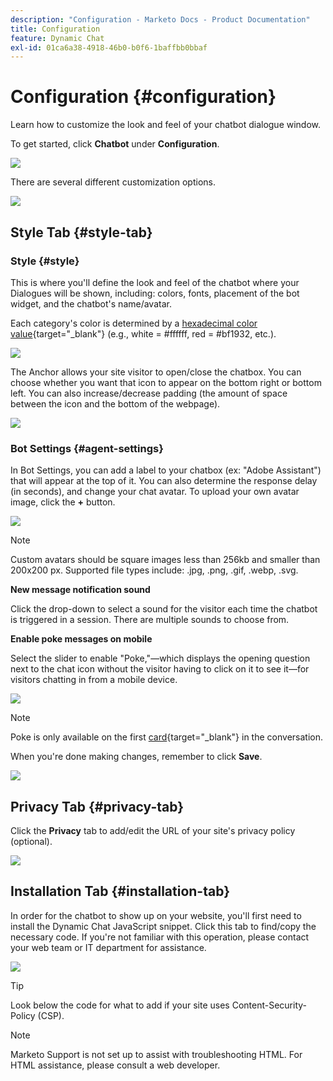 ```yaml
---
description: "Configuration - Marketo Docs - Product Documentation"
title: Configuration
feature: Dynamic Chat
exl-id: 01ca6a38-4918-46b0-b0f6-1baffbb0bbaf
---
```

# Configuration {#configuration}

Learn how to customize the look and feel of your chatbot dialogue window.

To get started, click **Chatbot** under **Configuration**.

   ![](assets/configuration-1.png)

There are several different customization options.

   ![](assets/configuration-2.png)

## Style Tab {#style-tab}

### Style {#style}

This is where you'll define the look and feel of the chatbot where your Dialogues will be shown, including: colors, fonts, placement of the bot widget, and the chatbot's name/avatar.

Each category's color is determined by a [hexadecimal color value](https://color.adobe.com/create/color-wheel){target="_blank"} (e.g., white = #ffffff, red = #bf1932, etc.).

   ![](assets/configuration-3.png)

The Anchor allows your site visitor to open/close the chatbox. You can choose whether you want that icon to appear on the bottom right or bottom left. You can also increase/decrease padding (the amount of space between the icon and the bottom of the webpage).

   ![](assets/configuration-4.png)

### Bot Settings {#agent-settings}

In Bot Settings, you can add a label to your chatbox (ex: "Adobe Assistant") that will appear at the top of it. You can also determine the response delay (in seconds), and change your chat avatar. To upload your own avatar image, click the **+** button.

   ![](assets/configuration-5.png)

   >[!NOTE]
   >
   >Custom avatars should be square images less than 256kb and smaller than 200x200 px. Supported file types include: .jpg, .png, .gif, .webp, .svg.

**New message notification sound**

Click the drop-down to select a sound for the visitor each time the chatbot is triggered in a session. There are multiple sounds to choose from.

**Enable poke messages on mobile**

Select the slider to enable "Poke,"&mdash;which displays the opening question next to the chat icon without the visitor having to click on it to see it&mdash;for visitors chatting in from a mobile device.

   ![](assets/configuration-6.png)

   >[!NOTE]
   >
   >Poke is only available on the first [card](/help/marketo/product-docs/demand-generation/dynamic-chat/automated-chat/stream-designer.md#stream-designer-cards){target="_blank"} in the conversation.

When you're done making changes, remember to click **Save**.

   ![](assets/configuration-7.png)

## Privacy Tab {#privacy-tab}

Click the **Privacy** tab to add/edit the URL of your site's privacy policy (optional).

   ![](assets/configuration-8.png)

## Installation Tab {#installation-tab}

In order for the chatbot to show up on your website, you'll first need to install the Dynamic Chat JavaScript snippet. Click this tab to find/copy the necessary code. If you're not familiar with this operation, please contact your web team or IT department for assistance.

   ![](assets/configuration-9.png)

>[!TIP]
>
>Look below the code for what to add if your site uses Content-Security-Policy (CSP).

>[!NOTE]
>
>Marketo Support is not set up to assist with troubleshooting HTML. For HTML assistance, please consult a web developer.
